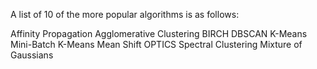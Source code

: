 A list of 10 of the more popular algorithms is as follows:

Affinity Propagation
Agglomerative Clustering
BIRCH
DBSCAN
K-Means
Mini-Batch K-Means
Mean Shift
OPTICS
Spectral Clustering
Mixture of Gaussians
